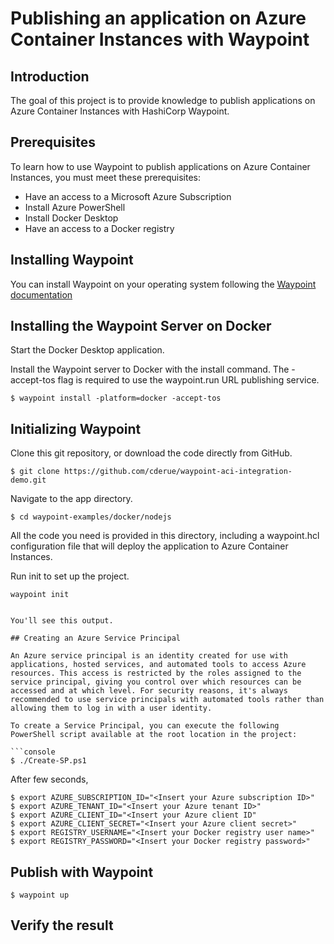 # Publishing an application on Azure Container Instances with Waypoint

## Introduction

The goal of this project is to provide knowledge to publish applications on Azure Container Instances with HashiCorp Waypoint.

## Prerequisites

To learn how to use Waypoint to publish applications on Azure Container Instances, you must meet these prerequisites:

- Have an access to a Microsoft Azure Subscription
- Install Azure PowerShell
- Install Docker Desktop
- Have an access to a Docker registry

## Installing Waypoint

You can install Waypoint on your operating system following the [Waypoint documentation](https://developer.hashicorp.com/waypoint/downloads)

## Installing the Waypoint Server on Docker

Start the Docker Desktop application.

Install the Waypoint server to Docker with the install command. The -accept-tos flag is required to use the waypoint.run URL publishing service.

```console
$ waypoint install -platform=docker -accept-tos
```

## Initializing Waypoint

Clone this git repository, or download the code directly from GitHub.

```console
$ git clone https://github.com/cderue/waypoint-aci-integration-demo.git
```

Navigate to the app directory.

```console
$ cd waypoint-examples/docker/nodejs
```

All the code you need is provided in this directory, including a waypoint.hcl configuration file that will deploy the application to Azure Container Instances.

Run init to set up the project.

```console
waypoint init


You'll see this output.

## Creating an Azure Service Principal

An Azure service principal is an identity created for use with applications, hosted services, and automated tools to access Azure resources. This access is restricted by the roles assigned to the service principal, giving you control over which resources can be accessed and at which level. For security reasons, it's always recommended to use service principals with automated tools rather than allowing them to log in with a user identity.

To create a Service Principal, you can execute the following PowerShell script available at the root location in the project:

```console
$ ./Create-SP.ps1
```

After few seconds, 


```console
$ export AZURE_SUBSCRIPTION_ID="<Insert your Azure subscription ID>"
$ export AZURE_TENANT_ID="<Insert your Azure tenant ID>"
$ export AZURE_CLIENT_ID="<Insert your Azure client ID"
$ export AZURE_CLIENT_SECRET="<Insert your Azure client secret>"
$ export REGISTRY_USERNAME="<Insert your Docker registry user name>"
$ export REGISTRY_PASSWORD="<Insert your Docker registry password>"
```

## Publish with Waypoint

```console
$ waypoint up
```

## Verify the result
